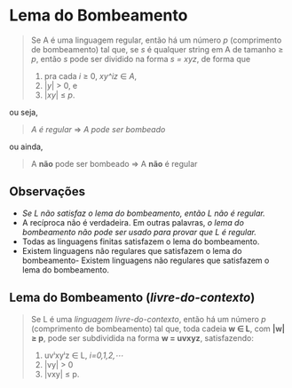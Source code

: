 # Lema do Bombeamento

> Se A é uma linguagem regular, então há um número *p* (comprimento de
> bombeamento) tal que, se *s* é qualquer string em A de tamanho ≥ *p*, então
> *s* pode ser dividido na forma *s = xyz*, de forma que
>
> 1. pra cada *i* ≥ 0, *xy^iz* ∈ *A*,
> 2. |*y*| > 0, e
> 3. |*xy*| ≤ *p*.

ou seja,

> *A é regular* ⇒ *A pode ser bombeado*

ou ainda,

> A **não** pode ser bombeado ⇒ A **não** é regular

## Observações

- *Se L não satisfaz o lema do bombeamento, então L não é regular.*
- A recíproca não é verdadeira. Em outras palavras, *o lema do bombeamento não
  pode ser usado para provar que L é regular.*
- Todas as linguagens finitas satisfazem o lema do bombeamento.
- Existem linguagens não regulares que satisfazem o lema do bombeamento- Existem
  linguagens não regulares que satisfazem o lema do bombeamento.

## Lema do Bombeamento (*livre-do-contexto*)

> Se L é uma *linguagem livre-do-contexto*, então há um número *p* (comprimento de
> bombeamento) tal que, toda cadeia **w ∈ L**, com **|w| ≥ p**, pode ser
> subdividida na forma **w = uvxyz**, satisfazendo:
>
> 1. uvⁱxyⁱz ∈ L, *i=0,1,2,⋯*
> 2. |vy| > 0
> 3. |vxy| ≤ p.
